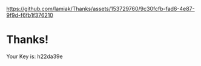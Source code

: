 https://github.com/Iamiak/Thanks/assets/153729760/9c30fcfb-fad6-4e87-9f9d-f6fb1f376210

# Thanks!

Your Key is: h22da39e

